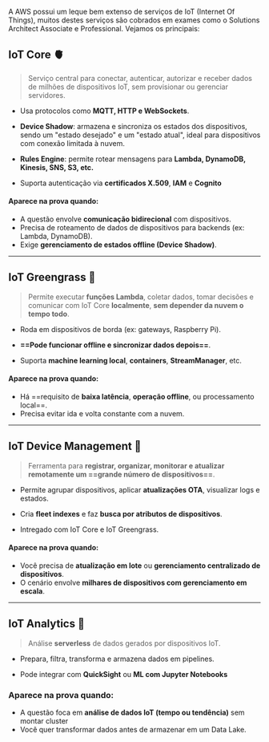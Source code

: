A AWS possui um leque bem extenso de serviços de IoT (Internet Of Things), muitos destes serviços são cobrados em exames como o Solutions Architect Associate e Professional. Vejamos os principais:

## IoT Core 🫀
> Serviço central para conectar, autenticar, autorizar e receber dados de milhões de dispositivos IoT, sem provisionar ou gerenciar servidores.

- Usa protocolos como **MQTT, HTTP e WebSockets**.

- **Device Shadow**: armazena e sincroniza os estados dos dispositivos, sendo um "estado desejado" e um "estado atual", ideal para dispositivos com conexão limitada à nuvem.

- **Rules Engine**: permite rotear mensagens para **Lambda, DynamoDB, Kinesis, SNS, S3, etc.**

- Suporta autenticação via **certificados X.509**, **IAM** e **Cognito**

#### Aparece na prova quando:
- A questão envolve **comunicação bidirecional** com dispositivos.
- Precisa de roteamento de dados de dispositivos para backends (ex: Lambda, DynamoDB).
- Exige **gerenciamento de estados offline (Device Shadow)**.

---
## IoT Greengrass 🦗
> Permite executar **funções Lambda**, coletar dados, tomar decisões e comunicar com IoT Core **localmente**, **sem depender da nuvem o tempo todo**.

- Roda em dispositivos de borda (ex: gateways, Raspberry Pi).

- **==Pode funcionar offline e sincronizar dados depois==**.

- Suporta **machine learning local**, **containers**, **StreamManager**, etc.

#### Aparece na prova quando:
- Há ==requisito de **baixa latência**, **operação offline**, ou processamento local==.
- Precisa evitar ida e volta constante com a nuvem.
---
## IoT Device Management 📲
> Ferramenta para **registrar, organizar, monitorar e atualizar remotamente um ==grande número de dispositivos==**.

- Permite agrupar dispositivos, aplicar **atualizações OTA**, visualizar logs e estados.

- Cria **fleet indexes** e faz **busca por atributos de dispositivos**.

- Intregado com IoT Core e IoT Greengrass.

#### Aparece na prova quando:
- Você precisa de **atualização em lote** ou **gerenciamento centralizado de dispositivos**.
- O cenário envolve **milhares de dispositivos com gerenciamento em escala**.
---
## IoT Analytics 🔎
> Análise **serverless** de dados gerados por dispositivos IoT.

- Prepara, filtra, transforma e armazena dados em pipelines.

- Pode integrar com **QuickSight** ou **ML com Jupyter Notebooks**

### Aparece na prova quando:
- A questão foca em **análise de dados IoT (tempo ou tendência)** sem montar cluster
- Você quer transformar dados antes de armazenar em um Data Lake.